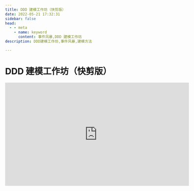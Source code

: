 ```yaml
---
title: DDD 建模工作坊（快剪版）
date: 2022-05-21 17:32:31
sidebar: false
head:
  - - meta
    - name: keyword
      content: 事件风暴,DDD 建模工作坊
description: DDD建模工作坊,事件风暴,建模方法

---
```


# DDD 建模工作坊（快剪版）

<iframe style='width: 600px;height: 338px' frameborder='no' allowfullscreen mozallowfullscreen webkitallowfullscreen src='https://go.plvideo.cn/front/video/preview?vid=36353145da64e0f209eb6864ed8f587f_3'></iframe>

